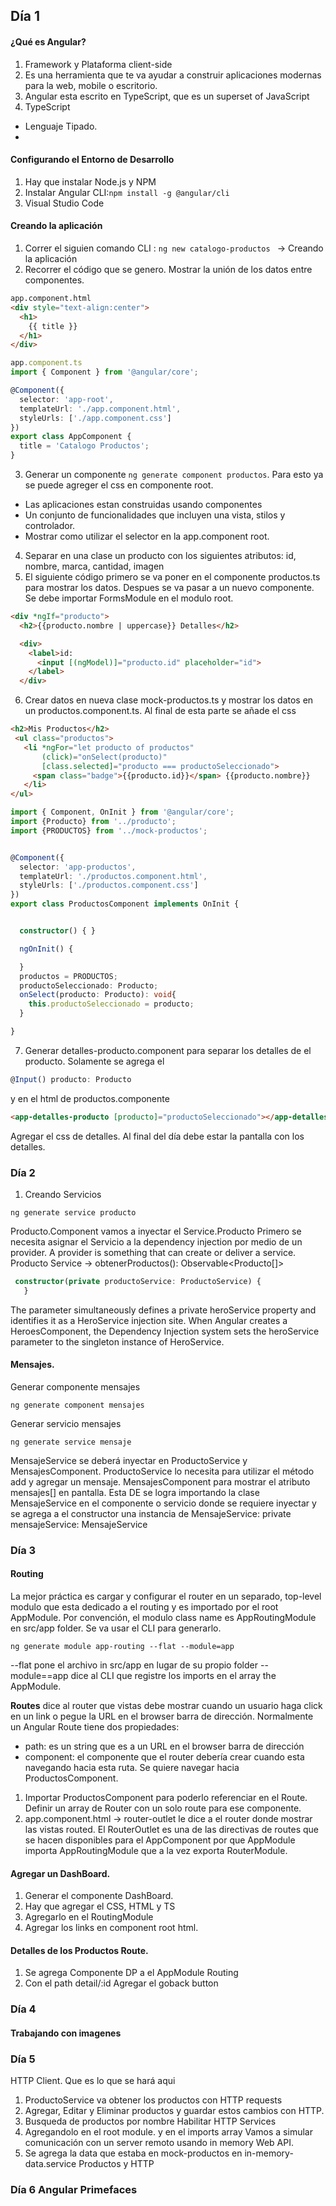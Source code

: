 ## Día 1
#### ¿Qué es Angular?
1. Framework  y Plataforma client-side
2. Es una herramienta que te va ayudar a construir aplicaciones modernas para la web, mobile o escritorio.
3. Angular esta escrito en TypeScript, que es un superset of JavaScript
4. TypeScript
  * Lenguaje Tipado.
  * 

#### Configurando el Entorno de Desarrollo
1. Hay que instalar Node.js y NPM
2. Instalar Angular CLI:```npm install -g @angular/cli ```
3. Visual Studio Code

#### Creando la aplicación
1. Correr el siguien comando CLI :           ```ng new catalogo-productos ``` -> Creando la aplicación
2. Recorrer el código que se genero. Mostrar la unión de los datos entre componentes.
```html
app.component.html
<div style="text-align:center">
  <h1>
    {{ title }}
  </h1>
</div>
```
```typescript
app.component.ts
import { Component } from '@angular/core';

@Component({
  selector: 'app-root',
  templateUrl: './app.component.html',
  styleUrls: ['./app.component.css']
})
export class AppComponent {
  title = 'Catalogo Productos';
}
```

3. Generar un componente ```ng generate component productos```. Para esto ya se puede agreger el css en componente root.

  * Las aplicaciones estan construidas usando componentes
  * Un conjunto de funcionalidades  que incluyen una vista, stilos y controlador.
  * Mostrar como utilizar el selector en la app.component root.
4. Separar en una clase un producto con los siguientes atributos: id, nombre, marca, cantidad, imagen
5. El siguiente código primero se va poner en el componente productos.ts para mostrar los datos. Despues se va pasar
a un nuevo componente. Se debe importar FormsModule en el modulo root. 
```html
<div *ngIf="producto">
  <h2>{{producto.nombre | uppercase}} Detalles</h2>

  <div>
    <label>id:
      <input [(ngModel)]="producto.id" placeholder="id">
    </label>
  </div>
```
6. Crear datos en nueva clase mock-productos.ts y mostrar los datos en un productos.component.ts. 
Al final de esta parte se añade el css
```html
<h2>Mis Productos</h2>
 <ul class="productos">
   <li *ngFor="let producto of productos" 
       (click)="onSelect(producto)"
       [class.selected]="producto === productoSeleccionado">
     <span class="badge">{{producto.id}}</span> {{producto.nombre}}
   </li>
</ul>
```
```typescript
import { Component, OnInit } from '@angular/core';
import {Producto} from '../producto';
import {PRODUCTOS} from '../mock-productos';


@Component({
  selector: 'app-productos',
  templateUrl: './productos.component.html',
  styleUrls: ['./productos.component.css']
})
export class ProductosComponent implements OnInit {


  constructor() { }

  ngOnInit() {

  }
  productos = PRODUCTOS;
  productoSeleccionado: Producto;
  onSelect(producto: Producto): void{
    this.productoSeleccionado = producto;
  }

}
```

7. Generar detalles-producto.component para separar los detalles de el producto.
Solamente se agrega el 
```typescript 
@Input() producto: Producto 
``` 
y en el html de productos.componente 
```html 
<app-detalles-producto [producto]="productoSeleccionado"></app-detalles-producto> 
```
Agregar el css de detalles.
Al final del día debe estar la pantalla con los detalles.

  
  

### Día 2
1. Creando Servicios
```
ng generate service producto
```
Producto.Component vamos a inyectar el Service.Producto
Primero se necesita asignar el Servicio a la dependency injection por medio de un provider. A provider is something 
that can create or deliver a service.
Producto Service -> obtenerProductos(): Observable<Producto[]>


```typescript
 constructor(private productoService: ProductoService) {
   }
```
The parameter simultaneously defines a private heroService property and identifies it as a HeroService injection site.
When Angular creates a HeroesComponent, the Dependency Injection system sets the heroService parameter to the singleton instance of HeroService. 

#### Mensajes.
Generar componente mensajes
```
ng generate component mensajes
```

Generar servicio mensajes
```
ng generate service mensaje
```
MensajeService se deberá inyectar en ProductoService y MensajesComponent. 
ProductoService lo necesita para utilizar el método add y agregar un mensaje. 
MensajesComponent para mostrar el atributo mensajes[] en pantalla. 
Esta DE se logra importando la clase MensajeService en el componente o servicio donde se requiere inyectar y se agrega a
el constructor una instancia de MensajeService:
private mensajeService: MensajeService


### Día 3
#### Routing
La mejor práctica es cargar y configurar el router en un separado, top-level modulo que esta dedicado a el routing y es 
importado por el root AppModule.
Por convención, el modulo class name es AppRoutingModule en src/app folder.
Se va usar el CLI para generarlo.
```
ng generate module app-routing --flat --module=app
```
--flat pone el archivo in src/app en lugar de su propio folder
--module==app dice al CLI que registre los imports  en el array the AppModule.

**Routes** dice al router que vistas debe mostrar cuando un usuario haga click en un link o pegue la  URL en el browser barra
de dirección.
Normalmente un Angular Route tiene dos propiedades:
* path: es un string que es a un URL en el browser barra de dirección
* component: el componente que el router debería crear cuando esta navegando hacia esta ruta.
Se quiere navegar hacia ProductosComponent.
1. Importar ProductosComponent para poderlo referenciar en el Route. Definir un array de Router con un solo route 
para ese componente.
2. app.component.html -> router-outlet le dice a el router donde mostrar las vistas routed.
El RouterOutlet es una de las directivas de routes que se hacen disponibles para el AppComponent por que  AppModule
 importa AppRoutingModule que a la vez exporta RouterModule.
#### Agregar un DashBoard.
1. Generar el componente DashBoard.
2. Hay que agregar el CSS, HTML  y TS
3. Agregarlo en el RoutingModule
4. Agregar los links en component root html.

#### Detalles de los Productos  Route.
1. Se agrega Componente DP a el AppModule Routing
2. Con el path detail/:id
Agregar el goback button


### Día 4
#### Trabajando con imagenes



### Día 5 
HTTP Client.
Que es lo que se hará aqui
1. ProductoService va obtener los productos con HTTP requests
2. Agregar, Editar y Eliminar productos y guardar estos cambios con HTTP.
3. Busqueda de productos por nombre
Habilitar HTTP Services
1. Agregandolo en el root module. y en el imports array
Vamos a simular comunicación con un server remoto usando in memory Web API.
2. Se agrega la data que estaba en mock-productos en in-memory-data.service
Productos y HTTP

### Día 6 Angular Primefaces




